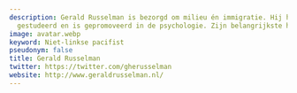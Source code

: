 ```yaml
---
description: Gerald Russelman is bezorgd om milieu én immigratie. Hij heeft natuurkunde
  gestudeerd en is gepromoveerd in de psychologie. Zijn belangrijkste hobby is cultuurgeschiedenis.
image: avatar.webp
keyword: Niet-linkse pacifist
pseudonym: false
title: Gerald Russelman
twitter: https://twitter.com/gherusselman
website: http://www.geraldrusselman.nl/
---
```

